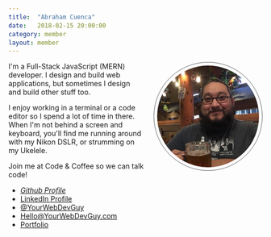 ```yaml
---
title:  "Abraham Cuenca"
date:   2018-02-15 20:00:00
category: member
layout: member
---
```

<style>
@import url('https://fonts.googleapis.com/css?family=Montserrat');
@import url('https://cdnjs.cloudflare.com/ajax/libs/font-awesome/4.7.0/css/font-awesome.css');

.post header h1 {
  font-family: 'Montserrat', san-serif;
}
.headshot {
  float: right; width: 40%; margin-left: 20px;
  border-radius: 50%;
  padding: 6px;
  border: 1px solid #666;
}
</style>



<img class="headshot" src="/assets/images/abraham_cuenca.jpg" alt="Abraham Cuenca a.k.a. YourWebDevGuy">
I'm a Full-Stack JavaScript (MERN) developer. I design and build web applications, but sometimes I design and build other stuff too.

I enjoy working in a terminal or a code editor so I spend a lot of time in there. When I'm not behind a screen and keyboard, you'll find me running around with my Nikon DSLR, or strumming on my Ukelele.

Join me at Code & Coffee so we can talk code!

-  <i class="fa fa-github"> [Github Profile](https://www.github.com/yourwebdevguy)</i>
-  <i class="fa fa-linkedin"></i> [LinkedIn Profile](https://www.linkedin.com/in/abrahamcuenca)
- <i class="fa fa-twitter"></i> [@YourWebDevGuy](https://www.twitter.com/@yourwebdevguy)
- <i class="fa fa-envelope"></i> [Hello@YourWebDevGuy.com](mailto://hello@yourwebdevguy.com)
- <i class="fa fa-briefcase"></i> [Portfolio](http://www.abrahamcuenca.com)
  
